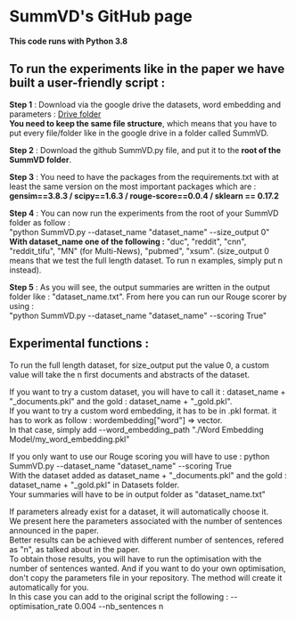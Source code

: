 # SummVD's GitHub page

**This code runs with Python 3.8**

## To run the experiments like in the paper we have built a user-friendly script :

**Step 1** : Download via the google drive the datasets, word embedding and parameters : [Drive folder](https://drive.google.com/drive/folders/1QjobC4w9G7nd2eva5sURUQ5Ys3s93gan?usp=sharing)  
**You need to keep the same file structure**, which means that you have to put every file/folder like in the google drive in a folder called SummVD.

**Step 2** : Download the github SummVD.py file, and put it to the **root of the SummVD folder**.

**Step 3** : You need to have the packages from the requirements.txt with at least the same version on the most important packages which are : **gensim==3.8.3 / scipy==1.6.3 / rouge-score==0.0.4 / sklearn == 0.17.2**

**Step 4** : You can now run the experiments from the root of your SummVD folder as follow :  
"python SummVD.py --dataset_name "dataset_name" --size_output 0"  
**With dataset_name one of the following :** "duc", "reddit", "cnn", "reddit_tifu", "MN" (for Multi-News), "pubmed", "xsum". (size_output 0 means that we test the full length dataset. To run n examples, simply put n instead).

**Step 5** : As you will see, the output summaries are written in the output folder like : "dataset_name.txt". From here you can run our Rouge scorer by using :  
"python SummVD.py --dataset_name "dataset_name" --scoring True"






## Experimental functions :

To run the full length dataset, for size_output put the value 0, a custom value will take the n first documents and abstracts of the dataset.

If you want to try a custom dataset, you will have to call it : dataset_name + "_documents.pkl" and the gold : dataset_name + "_gold.pkl".  
If you want to try a custom word embedding, it has to be in .pkl format. it has to work as follow : wordembedding["word"] => vector.  
In that case, simply add --word_embedding_path "./Word Embedding Model/my_word_embedding.pkl"

If you only want to use our Rouge scoring you will have to use : python SummVD.py --dataset_name "dataset_name" --scoring True  
With the dataset added as dataset_name + "_documents.pkl" and the gold : dataset_name + "_gold.pkl" in Datasets folder.  
Your summaries will have to be in output folder as "dataset_name.txt"

If parameters already exist for a dataset, it will automatically choose it.  
We present here the parameters associated with the number of sentences announced in the paper.  
Better results can be achieved with different number of sentences, refered as "n", as talked about in the paper.  
To obtain those results, you will have to run the optimisation with the number of sentences wanted.
And if you want to do your own optimisation, don't copy the parameters file in your repository. The method will create it automatically for you.  
In this case you can add to the original script the following :  --optimisation_rate 0.004 --nb_sentences n  


<!--
**SummVD/SummVD** is a ✨ _special_ ✨ repository because its `README.md` (this file) appears on your GitHub profile.

Here are some ideas to get you started:

- 🔭 I’m currently working on ...
- 🌱 I’m currently learning ...
- 👯 I’m looking to collaborate on ...
- 🤔 I’m looking for help with ...
- 💬 Ask me about ...
- 📫 How to reach me: ...
- 😄 Pronouns: ...
- ⚡ Fun fact: ...
-->
